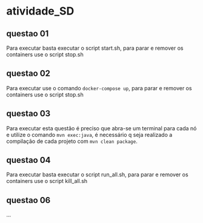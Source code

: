 # atividade_SD

## questao 01

Para executar basta executar o script start.sh, para parar e remover os containers use o script stop.sh

## questao 02

Para executar use o comando ``docker-compose up``, para parar e remover os containers use o script stop.sh

## questao 03

Para executar esta questão é preciso que abra-se um terminal para cada nó e utilize o comando ``mvn exec:java``, é necessário q seja realizado a compilação de cada projeto com ``mvn clean package``.

## questao 04

Para executar basta executar o script run_all.sh, para parar e remover os containers use o script kill_all.sh

## questao 06

...
